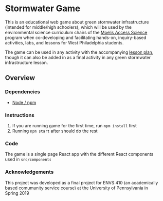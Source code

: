 # Stormwater Game
This is an educational web game about green stormwater infrastructure (intended for middle/high schoolers), which will be used by the environmental science curriculum chairs of the [Moelis Access Science](https://www.nettercenter.upenn.edu/what-we-do/programs/university-assisted-community-schools/moelis-access-science) program when co-developing and facilitating hands-on, inquiry-based activities, labs, and lessons for West Philadelphia students.

The game can be used in any activity with the accompanying [lesson plan](lesson-plan.pdf), though it can also be added in as a final activity in any green stormwater infrastructure lesson.

## Overview

### Dependencies
- [Node / npm](https://nodejs.org/en/)

### Instructions
1. If you are running game for the first time, run `npm install` first
2. Running `npm start` after should do the rest

### Code
The game is a single page React app with the different React components used in `src/components`

### Acknowledgements
This project was developed as a final project for ENVS 410 (an academically based comumunity service course) at the University of Pennsylvania in Spring 2019

